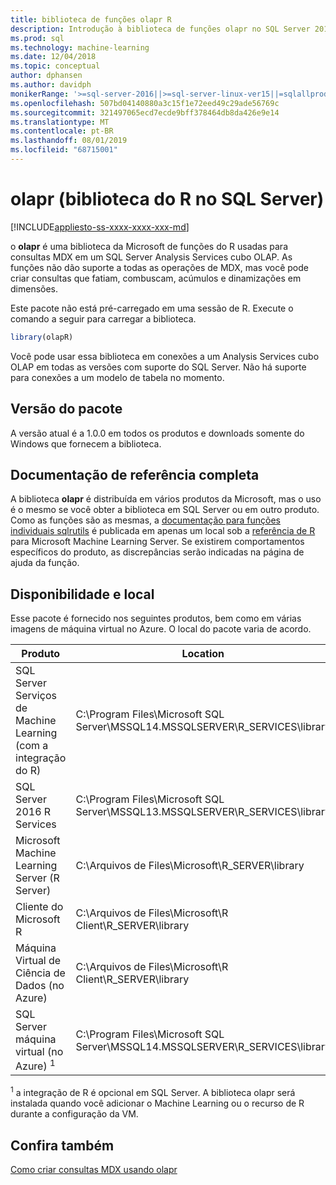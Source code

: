 ```yaml
---
title: biblioteca de funções olapr R
description: Introdução à biblioteca de funções olapr no SQL Server 2016 R Services e SQL Server Serviços de Machine Learning com R.
ms.prod: sql
ms.technology: machine-learning
ms.date: 12/04/2018
ms.topic: conceptual
author: dphansen
ms.author: davidph
monikerRange: '>=sql-server-2016||>=sql-server-linux-ver15||=sqlallproducts-allversions'
ms.openlocfilehash: 507bd04140880a3c15f1e72eed49c29ade56769c
ms.sourcegitcommit: 321497065ecd7ecde9bff378464db8da426e9e14
ms.translationtype: MT
ms.contentlocale: pt-BR
ms.lasthandoff: 08/01/2019
ms.locfileid: "68715001"
---
```

# <a name="olapr-r-library-in-sql-server"></a>olapr (biblioteca do R no SQL Server)
[!INCLUDE[appliesto-ss-xxxx-xxxx-xxx-md](../../includes/appliesto-ss-xxxx-xxxx-xxx-md.md)]

o **olapr** é uma biblioteca da Microsoft de funções do R usadas para consultas MDX em um SQL Server Analysis Services cubo OLAP. As funções não dão suporte a todas as operações de MDX, mas você pode criar consultas que fatiam, combuscam, acúmulos e dinamizações em dimensões. 

Este pacote não está pré-carregado em uma sessão de R. Execute o comando a seguir para carregar a biblioteca.

```R
library(olapR)
```

Você pode usar essa biblioteca em conexões a um Analysis Services cubo OLAP em todas as versões com suporte do SQL Server. Não há suporte para conexões a um modelo de tabela no momento.

## <a name="package-version"></a>Versão do pacote

A versão atual é a 1.0.0 em todos os produtos e downloads somente do Windows que fornecem a biblioteca.

## <a name="full-reference-documentation"></a>Documentação de referência completa

A biblioteca **olapr** é distribuída em vários produtos da Microsoft, mas o uso é o mesmo se você obter a biblioteca em SQL Server ou em outro produto. Como as funções são as mesmas, a [documentação para funções individuais sqlrutils](https://docs.microsoft.com/machine-learning-server/r-reference/olapr/olapr) é publicada em apenas um local sob a [referência de R](https://docs.microsoft.com/machine-learning-server/r-reference/introducing-r-server-r-package-reference) para Microsoft Machine Learning Server. Se existirem comportamentos específicos do produto, as discrepâncias serão indicadas na página de ajuda da função.

## <a name="availability-and-location"></a>Disponibilidade e local

Esse pacote é fornecido nos seguintes produtos, bem como em várias imagens de máquina virtual no Azure. O local do pacote varia de acordo.

Produto | Location |
--------|----------|
SQL Server Serviços de Machine Learning (com a integração do R) | C:\Program Files\Microsoft SQL Server\MSSQL14.MSSQLSERVER\R_SERVICES\library | 
SQL Server 2016 R Services | C:\Program Files\Microsoft SQL Server\MSSQL13.MSSQLSERVER\R_SERVICES\library
Microsoft Machine Learning Server (R Server) | C:\Arquivos de Files\Microsoft\R_SERVER\library |
Cliente do Microsoft R | C:\Arquivos de Files\Microsoft\R Client\R_SERVER\library |
Máquina Virtual de Ciência de Dados (no Azure) | C:\Arquivos de Files\Microsoft\R Client\R_SERVER\library |
SQL Server máquina virtual (no Azure) <sup>1</sup> | C:\Program Files\Microsoft SQL Server\MSSQL14.MSSQLSERVER\R_SERVICES\library |

<sup>1</sup> a integração de R é opcional em SQL Server. A biblioteca olapr será instalada quando você adicionar o Machine Learning ou o recurso de R durante a configuração da VM.


## <a name="see-also"></a>Confira também

[Como criar consultas MDX usando olapr](how-to-create-mdx-queries-using-olapr.md)
